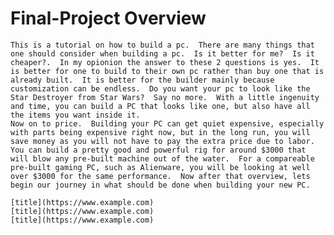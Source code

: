 # Final-Project Overview

    This is a tutorial on how to build a pc.  There are many things that one should consider when building a pc.  Is it better for me?  Is it cheaper?.  In my opionion the answer to these 2 questions is yes.  It is better for one to build to their own pc rather than buy one that is already built.  It is better for the builder mainly because customization can be endless.  Do you want your pc to look like the Star Destroyer from Star Wars?  Say no more.  With a little ingenuity and time, you can build a PC that looks like one, but also have all the items you want inside it.  
    Now on to price.  Building your PC can get quiet expensive, especially with parts being expensive right now, but in the long run, you will save money as you will not have to pay the extra price due to labor.  You can build a pretty good and powerful rig for around $3000 that will blow any pre-built machine out of the water.  For a compareable pre-built gaming PC, such as Alienware, you will be looking at well over $3000 for the same performance.  Now after that overview, lets begin our journey in what should be done when building your new PC.
    
    [title](https://www.example.com)
    [title](https://www.example.com)
    [title](https://www.example.com)
